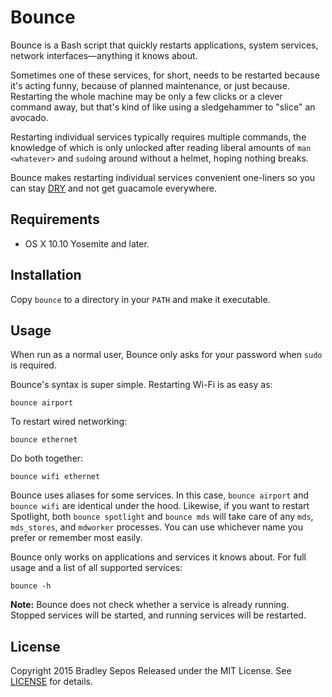 Bounce
======

Bounce is a Bash script that quickly restarts applications, system services, network interfaces—anything it knows about.

Sometimes one of these services, for short, needs to be restarted because it's acting funny, because of planned maintenance, or just because. Restarting the whole machine may be only a few clicks or a clever command away, but that's kind of like using a sledgehammer to "slice" an avocado.

Restarting individual services typically requires multiple commands, the knowledge of which is only unlocked after reading liberal amounts of `man <whatever>` and `sudo`ing around without a helmet, hoping nothing breaks.

Bounce makes restarting individual services convenient one-liners so you can stay [DRY](https://en.wikipedia.org/wiki/Don%27t_repeat_yourself) and not get guacamole everywhere.


Requirements
------------

- OS X 10.10 Yosemite and later.


Installation
------------

Copy `bounce` to a directory in your `PATH` and make it executable.


Usage
-----

When run as a normal user, Bounce only asks for your password when `sudo` is required.

Bounce's syntax is super simple. Restarting Wi-Fi is as easy as:

```
bounce airport
```

To restart wired networking:

```
bounce ethernet
```

Do both together:

```
bounce wifi ethernet
```

Bounce uses aliases for some services. In this case, `bounce airport` and `bounce wifi` are identical under the hood. Likewise, if you want to restart Spotlight, both `bounce spotlight` and `bounce mds` will take care of any `mds`, `mds_stores`, and `mdworker` processes. You can use whichever name you prefer or remember most easily.

Bounce only works on applications and services it knows about. For full usage and a list of all supported services:

```
bounce -h
```

**Note:** Bounce does not check whether a service is already running. Stopped services will be started, and running services will be restarted.


License
-------

Copyright 2015 Bradley Sepos
Released under the MIT License. See [LICENSE](LICENSE) for details.
